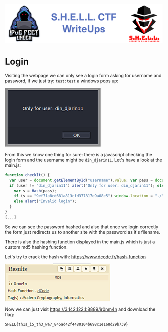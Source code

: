![S.H.E.L.L.CTF](../../banner.png)

# Login

Visiting the webpage we can only see a login form asking for username and password, if we just try: `test:test` a windows pops up:

![wrong_username](wrong_username.png)

From this we know one thing for sure: there is a javascript checking the login form and the username might be `din_djarin11`. Let's have a look at the main.js:

```js
function checkIt() {
  var user = document.getElementById("username").value; var pass = document.getElementById("password").value;
  if (user != "din_djarin11") alert("Only for user: din_djarin11"); else {
    var s = Hash(pass);
    if (s == "9ef71a8cd681a813cfd377817e9a08e5") window.location = "./" + pass; 
    else alert("Invalid login");
  }
}
[...]
```
So we can see the password hashed and also that once we login correctly the form just redirects us to another site with the password as it's filename.

There is also the hashing function displayed in the main.js which is just a custom md5 hashing function.

Let's try to crack the hash with: https://www.dcode.fr/hash-function

![cracked](cracked.png)

Now we can just visit https://3.142.122.1:8889/ir0nm4n and download the flag:
```
SHELL{th1s_i5_th3_wa7_845ad42f4480104b698c1e168d29b739}
```